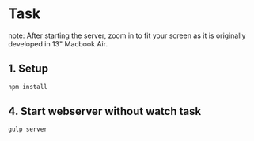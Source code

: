 # Task

note: After starting the server, zoom in to fit your screen as it is originally developed in 13" Macbook Air.

## 1. Setup
```bash
npm install
```
## 4. Start webserver without watch task
```bash
gulp server
```
